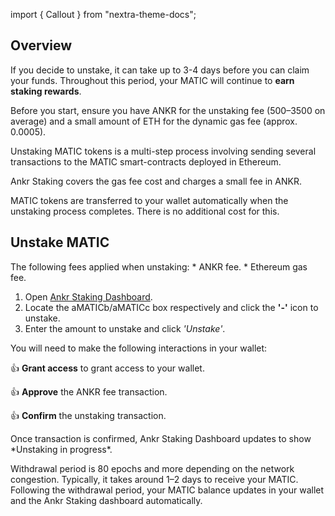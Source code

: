import { Callout } from "nextra-theme-docs";

## Overview

If you decide to unstake, it can take up to 3-4 days before you can claim your funds. Throughout this period, your MATIC will continue to **earn staking rewards**.

<Callout> 
Before you start, ensure you have ANKR for the unstaking fee (500–3500 on average) and a small amount of ETH for the dynamic gas fee (approx. 0.0005).

Unstaking MATIC tokens is a multi-step process involving sending several transactions to the MATIC smart-contracts deployed in Ethereum.

Ankr Staking covers the gas fee cost and charges a small fee in ANKR.

MATIC tokens are transferred to your wallet automatically when the unstaking process completes. There is no additional cost for this.
</Callout>

## Unstake MATIC

<Callout type="warning" emoji="❗"> 
The following fees applied when unstaking:
* ANKR fee.
* Ethereum gas fee. 
</Callout>

1. Open [Ankr Staking Dashboard](https://www.ankr.com/staking/dashboard/).
3. Locate the aMATICb/aMATICc box respectively and click the **'-'** icon to unstake.
4. Enter the amount to unstake and click *'Unstake'*.

You will need to make the following interactions in your wallet:

👍 **Grant access** to grant access to your wallet.

👍 **Approve** the ANKR fee transaction.

👍 **Confirm** the unstaking transaction.

<Callout emoji="✅">
Once transaction is confirmed, Ankr Staking Dashboard updates to show *Unstaking in progress*.

Withdrawal period is 80 epochs and more depending on the network congestion. Typically, it takes around 1–2 days to receive your MATIC. 
Following the withdrawal period, your MATIC balance updates in your wallet and the Ankr Staking dashboard automatically.
</Callout>

